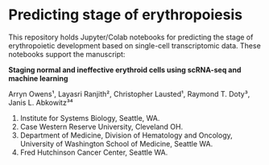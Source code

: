 # Predicting stage of erythropoiesis

This repository holds Jupyter/Colab notebooks for predicting the stage of erythropoietic development based on single-cell transcriptomic data.  These notebooks support the manuscript:

**Staging normal and ineffective erythroid cells using scRNA-seq and machine learning**

Arryn Owens¹, Layasri Ranjith², Christopher Lausted¹, Raymond T. Doty³, Janis L. Abkowitz³⁴

1. Institute for Systems Biology, Seattle, WA.
2. Case Western Reserve University, Cleveland OH.
3. Department of Medicine, Division of Hematology and Oncology, University of Washington School of Medicine, Seattle WA.
4. Fred Hutchinson Cancer Center, Seattle WA. 
